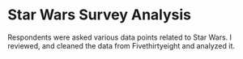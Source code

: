 # Star Wars Survey Analysis

Respondents were asked various data points related to Star Wars. I reviewed, and cleaned the data from Fivethirtyeight and analyzed it.
